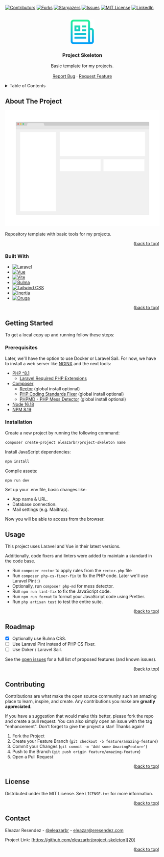 <a name="readme-top"></a>

<!-- PROJECT SHIELDS -->
[![Contributors][image-1]][1]
[![Forks][image-2]][2]
[![Stargazers][image-3]][3]
[![Issues][image-4]][4]
[![MIT License][image-5]][5]
[![LinkedIn][image-6]][6]

<!-- PROJECT LOGO -->
<br />
<div align="center">
  <a href="https://github.com/eleazarbr/project-skeleton">
    <img src="public/logo.png" alt="Logo" width="80" height="80">
  </a>
  <h3 align="center">Project Skeleton</h3>
  <p align="center">
    Basic template for my projects.
    <!-- <br /> -->
    <!-- <a href="https://github.com/eleazarbr/project-skeleton"><strong>Explore the docs »</strong></a> -->
    <br />
    <br />
    <!-- <a href="https://github.com/eleazarbr/project-skeleton">View Demo</a>
    · -->
    <a href="https://github.com/eleazarbr/project-skeleton/issues">Report Bug</a>
    ·
    <a href="https://github.com/eleazarbr/project-skeleton/issues">Request Feature</a>
  </p>
</div>

<!-- TABLE OF CONTENTS -->
<details>
  <summary>Table of Contents</summary>
  <ol>
```
<li>
  <a href="#about-the-project">About The Project</a>
  <ul>
    <li><a href="#built-with">Built With</a></li>
  </ul>
</li>
<li>
  <a href="#getting-started">Getting Started</a>
  <ul>
    <li><a href="#prerequisites">Prerequisites</a></li>
    <li><a href="#installation">Installation</a></li>
  </ul>
</li>
<li><a href="#usage">Usage</a></li>
<li><a href="#roadmap">Roadmap</a></li>
<li><a href="#contributing">Contributing</a></li>
<li><a href="#license">License</a></li>
<li><a href="#contact">Contact</a></li>
```
  </ol>
</details>

<!-- ABOUT THE PROJECT -->
## About The Project

[![Project Skeleton Screen Shot][image-7]][7]

Repository template with basic tools for my projects.

<p align="right">(<a href="#readme-top">back to top</a>)</p>

### Built With

* [![Laravel][image-13]][13]
* [![Vue][image-10]][10]
* [![Vite][image-11]][11]
* [![Bulma][image-9]][9]
* [![Tailwind CSS][image-14]][14]
* [![Inertia][image-12]][12]
* [![Oruga][image-8]][8]

<p align="right">(<a href="#readme-top">back to top</a>)</p>

<!-- GETTING STARTED -->
## Getting Started

To get a local copy up and running follow these steps:

### Prerequisites

Later, we'll have the option to use Docker or Laravel Sail. For now, we have to install a web server like [NGINX](https://www.nginx.com/) and the next tools:

- [PHP ^8.1](https://www.php.net/)
  - [Laravel Required PHP Extensions](https://laravel.com/docs/7.x#server-requirements)
- [Composer](https://getcomposer.org/)
  - [Rector](https://getrector.org/) (global install optional)
  - [PHP Coding Standards Fixer](https://github.com/PHP-CS-Fixer/PHP-CS-Fixer) (global install optional)
  - [PHPMD - PHP Mess Detector](https://phpmd.org/) (global install optional)
- [Node 16.18](https://nodejs.org/en/)
- [NPM 8.19](https://www.npmjs.com/)

### Installation

Create a new project by running the following command:

```bash
composer create-project eleazarbr/project-skeleton name
```

Install JavaScript dependencies:

```bash
npm install
```

Compile assets:

```bash
npm run dev
```

Set up your .env file, basic changes like:

- App name & URL.
- Database connection.
- Mail settings (e.g. Mailtrap).

Now you will be able to access from the browser.

<!-- USAGE EXAMPLES -->
## Usage

This project uses Laravel and Vue in their latest versions.

Additionally, code fixers and linters were added to maintain a standard in the code base.

- Run `composer rector` to apply rules from the `rector.php` file
- Run `composer php-cs-fixer-fix` to fix the PHP code.
Later we'll use Laravel Pint :)
- Optionally, run `composer php-md` for mess detector.
- Run `npm run lint-fix` to fix the JavaScript code.
- Run `npm run format` to format your JavaScript code using Prettier.
- Run `php artisan test` to test the entire suite.

<p align="right">(<a href="#readme-top">back to top</a>)</p>

<!-- ROADMAP -->
## Roadmap

- [x] Optionally use Bulma CSS.
- [ ] Use Laravel Pint instead of PHP CS Fixer.
- [ ] Use Doker / Laravel Sail.

See the [open issues][18] for a full list of proposed features (and known issues).

<p align="right">(<a href="#readme-top">back to top</a>)</p>

<!-- CONTRIBUTING -->
## Contributing

Contributions are what make the open source community such an amazing place to learn, inspire, and create. Any contributions you make are **greatly appreciated**.

If you have a suggestion that would make this better, please fork the repo and create a pull request. You can also simply open an issue with the tag "enhancement".
Don't forget to give the project a star! Thanks again!

1. Fork the Project
2. Create your Feature Branch (`git checkout -b feature/amazing-feature`)
3. Commit your Changes (`git commit -m 'Add some AmazingFeature'`)
4. Push to the Branch (`git push origin feature/amazing-feature`)
5. Open a Pull Request

<p align="right">(<a href="#readme-top">back to top</a>)</p>

<!-- LICENSE -->
## License

Distributed under the MIT License. See `LICENSE.txt` for more information.

<p align="right">(<a href="#readme-top">back to top</a>)</p>

<!-- CONTACT -->
## Contact

Eleazar Resendez - [@eleazarbr][19] - eleazar@eresendez.com

Project Link: [https://github.com/eleazarbr/project-skeleton][20]

<p align="right">(<a href="#readme-top">back to top</a>)</p>

<!-- MARKDOWN LINKS & IMAGES -->
<!-- https://www.markdownguide.org/basic-syntax/#reference-style-links -->

[1]:	https://github.com/eleazarbr/project-skeleton/graphs/contributors
[2]:	https://github.com/eleazarbr/project-skeleton/network/members
[3]:	https://github.com/eleazarbr/project-skeleton/stargazers
[4]:	https://github.com/eleazarbr/project-skeleton/issues
[5]:	https://github.com/eleazarbr/project-skeleton/blob/master/LICENSE.txt
[6]:	https://linkedin.com/in/eresendez
[7]:	https://example.com
[8]:	https://oruga.io/
[9]:	https://bulma.io/
[10]:	https://vuejs.org/
[11]:	https://vitejs.dev/
[12]:	https://inertiajs.com/
[13]:	https://laravel.com
[14]:	https://tailwindcss.com/
[18]:	https://github.com/eleazarbr/project-skeleton/issues
[19]:	https://twitter.com/eleazarbr
[20]:	https://github.com/eleazarbr/project-skeleton


[image-1]:	https://img.shields.io/github/contributors/eleazarbr/project-skeleton.svg?style=for-the-badge
[image-2]:	https://img.shields.io/github/forks/eleazarbr/project-skeleton.svg?style=for-the-badge
[image-3]:	https://img.shields.io/github/stars/eleazarbr/project-skeleton.svg?style=for-the-badge
[image-4]:	https://img.shields.io/github/issues/eleazarbr/project-skeleton.svg?style=for-the-badge
[image-5]:	https://img.shields.io/github/license/eleazarbr/project-skeleton.svg?style=for-the-badge
[image-6]:	https://img.shields.io/badge/-LinkedIn-black.svg?style=for-the-badge&logo=linkedin&colorB=555
[image-7]:	public/screenshot.png
[image-8]:	https://img.shields.io/badge/Oruga-243A21?style=for-the-badge&logo=oruga&logoColor=white
[image-9]:	https://img.shields.io/badge/Bulma-63C498?style=for-the-badge&logo=bulma&logoColor=white
[image-10]:	https://img.shields.io/badge/Vue.js-35495E?style=for-the-badge&logo=vuedotjs&logoColor=4FC08D
[image-11]:	https://img.shields.io/badge/Vite-242424?style=for-the-badge&logo=vite
[image-12]:	https://img.shields.io/badge/Inertia-B794F4?style=for-the-badge&logo=inertiajs&logoColor=white
[image-13]:	https://img.shields.io/badge/Laravel-FF2D20?style=for-the-badge&logo=laravel&logoColor=white
[image-14]:	https://img.shields.io/badge/TailwindCSS-38BDF8?style=for-the-badge&logo=tailwindcss&logoColor=white
